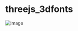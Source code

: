 # threejs_3dfonts
![image](https://user-images.githubusercontent.com/87839761/155483513-ca9e2be6-2a05-4c0e-b871-ab638fa1c8e2.png)
